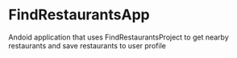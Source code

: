 # FindRestaurantsApp
Andoid application that uses FindRestaurantsProject to get nearby restaurants and save restaurants to user profile
